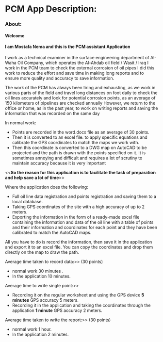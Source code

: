 # PCM App Description:
### About:
#### **Welcome**
#### I am Mostafa Nema and this is the PCM assistant Application
I work as a technical examiner in the surface engineering department of Al-Waha Oil Company, which operates the Al-Ahdab oil field / Wasit / Iraq
I work in the PCM team to check the external corrosion of oil pipes
I did this work to reduce the effort and save time in making long reports and to ensure more quality and accuracy to save information.

The work of the PCM has always been tiring and exhausting, as we work in various parts of the field and travel long distances on foot daily to check the oil lines accurately and look for potential corrosion points, as an average of  150 kilometers  of pipelines are checked annually 
However, we return to the office or home, as in the past year, to work on writing reports and saving the information that was recorded on the same day

In normal work:
- Points are recorded in the word.docx file as an average of 30 points.
- Then it is converted to an excel file. to apply specific equations and calibrate the GPS coordinates to match the maps we work with.
- Then this coordinate is converted to a DWG map on AutoCAD to be projected and the path is drawn with the points specified on it.
      It is sometimes annoying and difficult and requires a lot of scrutiny to maintain accuracy because it is very important

<<**So the reason for this application is to facilitate the task of preparation and help save a lot of time**>>

Where the application does the following:
- Full oil line data registration and points registration and saving them to a local database.
- Taking GPS coordinates of the site with a high accuracy of up to 2 meters.
- Exporting the information in the form of a ready-made excel file containing the information and data of the oil line with a table of points and their information and coordinates for each point and they have been calibrated to match the AutoCAD maps.

All you have to do is record the information, then save it in the application and export it to an excel file. You can copy the coordinates and drop them directly on the map to draw the path.


Average time taken to record data:>>
(30 points)
- normal work  30 minutes .
- In the application  10 minutes.

Average time to write single point:>>
- Recording it on the regular worksheet and using the GPS device <b>5 minutes</b> GPS accuracy 5 meters.
- Recording it in the application and taking the coordinates through the application <b>1 minute</b>  GPS accuracy 2 meters.


Average time taken to write the report:>>
(30 points)
- normal work  1 hour.
- In the application  2 minutes.




